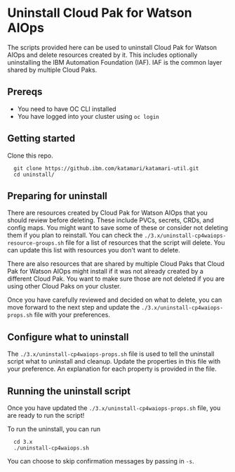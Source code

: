 # Uninstall Cloud Pak for Watson AIOps

The scripts provided here can be used to uninstall Cloud Pak for Watson AIOps and delete resources created by it.  This includes optionally uninstalling the IBM Automation Foundation (IAF).  IAF is the common layer shared by multiple Cloud Paks.

## Prereqs
- You need to have OC CLI installed
- You have logged into your cluster using `oc login`

## Getting started

Clone this repo.
```
  git clone https://github.ibm.com/katamari/katamari-util.git 
  cd uninstall/
```

## Preparing for uninstall

There are resources created by Cloud Pak for Watson AIOps that you should review before deleting.  These include PVCs, secrets, CRDs, and config maps.  You might want to save some of these or consider not deleting them if you plan to reinstall.  You can check the `./3.x/uninstall-cp4waiops-resource-groups.sh` file for a list of resources that the script will delete.  You can update this list with resources you don't want to delete.

There are also resources that are shared by multiple Cloud Paks that Cloud Pak for Watson AIOps might install if it was not already created by a different Cloud Pak.  You want to make sure those are not deleted if you are using other Cloud Paks on your cluster.  

Once you have carefully reviewed and decided on what to delete, you can move forward to the next step and update the `./3.x/uninstall-cp4waiops-props.sh` file with your preferences.

## Configure what to uninstall
The `./3.x/uninstall-cp4waiops-props.sh` file is used to tell the uninstall script what to uninstall and cleanup.  Update the properties in this file with your preference.  An explanation for each property is provided in the file.

## Running the uninstall script
Once you have updated the `./3.x/uninstall-cp4waiops-props.sh` file, you are ready to run the script!  

To run the uninstall, you can run
```
  cd 3.x
  ./uninstall-cp4waiops.sh
```

You can choose to skip confirmation messages by passing in `-s`.

